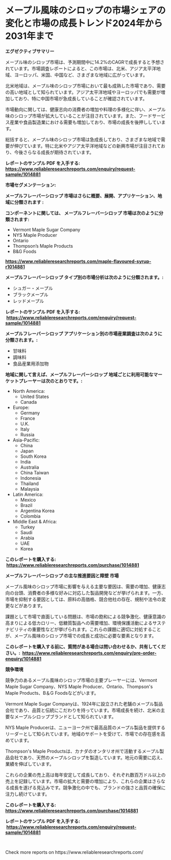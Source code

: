 <p><h1>メープル風味のシロップの市場シェアの変化と市場の成長トレンド2024年から2031年まで</h1></p><p><strong>エグゼクティブサマリー</strong></p>
<p><p>メープル味のシロップ市場は、予測期間中に14.2%のCAGRで成長すると予想されています。市場調査レポートによると、この市場は、北米、アジア太平洋地域、ヨーロッパ、米国、中国など、さまざまな地域に広がっています。</p><p>北米地域は、メープル味のシロップ市場において最も成熟した市場であり、需要の高い地域として知られています。アジア太平洋地域やヨーロッパでも需要が増加しており、特に中国市場が急成長していることが確認されています。</p><p>市場動向に関しては、健康志向の消費者の増加や料理の多様化に伴い、メープル味のシロップ市場が拡大していることが注目されています。また、フードサービス産業や食品製造業における需要も増加しており、市場の成長を後押ししています。</p><p>総括すると、メープル味のシロップ市場は急成長しており、さまざまな地域で需要が伸びています。特に北米やアジア太平洋地域などの新興市場が注目されており、今後さらなる成長が期待されています。</p></p>
<p><strong>レポートのサンプル PDF を入手する: <a href="https://www.reliableresearchreports.com/enquiry/request-sample/1014881">https://www.reliableresearchreports.com/enquiry/request-sample/1014881</a></strong></p>
<p><strong>市場セグメンテーション:</strong></p>
<p><strong> メープルフレーバーシロップ 市場はさらに概要、展開、アプリケーション、地域に分類されます :</strong></p>
<p><strong>コンポーネントに関しては、 メープルフレーバーシロップ 市場は次のように分類されます: &nbsp;</strong></p>
<p><ul><li>Vermont Maple Sugar Company</li><li>NYS Maple Producer</li><li>Ontario</li><li>Thompson’s Maple Products</li><li>B&G Foods</li></ul></p>
<p><strong><a href="https://www.reliableresearchreports.com/maple-flavoured-syrup-r1014881">https://www.reliableresearchreports.com/maple-flavoured-syrup-r1014881</a></strong></p>
<p><strong> メープルフレーバーシロップ タイプ別の市場分析は次のように分類されます。:</strong></p>
<p><ul><li>シュガー・メープル</li><li>ブラックメープル</li><li>レッドメープル</li></ul></p>
<p><strong>レポートのサンプル PDF を入手する: &nbsp;<a href="https://www.reliableresearchreports.com/enquiry/request-sample/1014881">https://www.reliableresearchreports.com/enquiry/request-sample/1014881</a></strong></p>
<p><strong> メープルフレーバーシロップ アプリケーション別の市場産業調査は次のように分類されます。:</strong></p>
<p><ul><li>甘味料</li><li>調味料</li><li>食品産業用添加物</li></ul></p>
<p><strong>地域に関して言えば、メープルフレーバーシロップ 地域ごとに利用可能なマーケットプレーヤーは次のとおりです。:</strong></p>
<p><ul>
    <li>
        North America:
        <ul>
            <li>United States</li>
            <li>Canada</li>
        </ul>
    </li>
    <li>
        Europe:
        <ul>
            <li>Germany</li>
            <li>France</li>
            <li>U.K.</li>
            <li>Italy</li>
            <li>Russia</li>
        </ul>
    </li>
    <li>
        Asia-Pacific:
        <ul>
            <li>China</li>
            <li>Japan</li>
            <li>South Korea</li>
            <li>India</li>
            <li>Australia</li>
            <li>China Taiwan</li>
            <li>Indonesia</li>
            <li>Thailand</li>
            <li>Malaysia</li>
        </ul>
    </li>
    <li>
        Latin America:
        <ul>
            <li>Mexico</li>
            <li>Brazil</li>
            <li>Argentina Korea</li>
            <li>Colombia</li>
        </ul>
    </li>
    <li>
        Middle East & Africa:
        <ul>
            <li>Turkey</li>
            <li>Saudi</li>
            <li>Arabia</li>
            <li>UAE</li>
            <li>Korea</li>
        </ul>
    </li>
    </ul></p>
<p><strong>このレポートを購入する: &nbsp;<a href="https://www.reliableresearchreports.com/purchase/1014881">https://www.reliableresearchreports.com/purchase/1014881</a></strong></p>
<p><strong>メープルフレーバーシロップ の主な推進要因と障壁 市場</strong></p>
<p><p>メープル風味のシロップ市場に影響を与える主要な要因は、需要の増加、健康志向の台頭、消費者の多様な好みに対応した製品開発などが挙げられます。一方、市場を抑制する要因としては、原料の高価格、競合他社の存在、規制や法令の変更などがあります。</p><p>課題として市場で直面している問題は、市場の飽和による競争激化、健康意識の高まりによる低カロリー、低糖質製品への需要増加、環境保護活動によるサステナビリティの重要性などが挙げられます。これらの課題に適切に対処することが、メープル風味のシロップ市場での成長と成功に必要な要素となります。</p></p>
<p><strong>このレポートを購入する前に、質問がある場合は問い合わせるか、共有してください。:&nbsp; <a href="https://www.reliableresearchreports.com/enquiry/pre-order-enquiry/1014881">https://www.reliableresearchreports.com/enquiry/pre-order-enquiry/1014881</a></strong></p>
<p><strong>競争環境</strong></p>
<p><p>競争力のあるメープル風味のシロップ市場の主要プレーヤーには、Vermont Maple Sugar Company、NYS Maple Producer、Ontario、Thompson's Maple Products、B＆G Foodsなどがいます。</p><p>Vermont Maple Sugar Companyは、1924年に設立された老舗のメープル製品会社であり、品質と伝統にこだわりを持っています。市場成長を続け、北米の主要なメープルシロップブランドとして知られています。</p><p>NYS Maple Producerは、ニューヨーク州で最高品質のメープル製品を提供するリーダーとして知られています。地域のサポートを受けて、市場での存在感を高めています。</p><p>Thompson's Maple Productsは、カナダのオンタリオ州で活動するメープル製品会社であり、天然のメープルシロップを製造しています。地元の需要に応え、業績を伸ばしています。</p><p>これらの企業の売上高は毎年安定して成長しており、それぞれ数百万ドル以上の売上を記録しています。市場の拡大と需要の増加により、これらの企業はさらなる成長を遂げる見込みです。競争激化の中でも、ブランドの強さと品質の確保に注力し続けています。</p></p>
<p><strong>このレポートを購入する: &nbsp; <a href="https://www.reliableresearchreports.com/purchase/1014881">https://www.reliableresearchreports.com/purchase/1014881</a></strong></p>
<p><strong>レポートのサンプル PDF を入手する: &nbsp;<a href="https://www.reliableresearchreports.com/enquiry/request-sample/1014881">https://www.reliableresearchreports.com/enquiry/request-sample/1014881</a></strong><strong></strong></p>
<p>&nbsp;</p>
<p>Check more reports on https://www.reliableresearchreports.com/</p>
